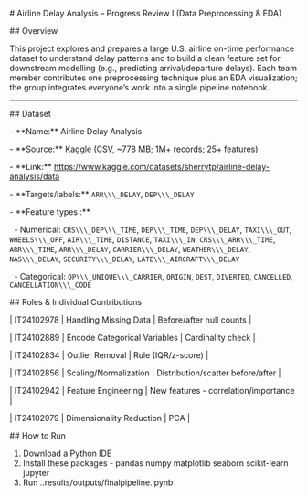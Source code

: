 \# Airline Delay Analysis – Progress Review I (Data Preprocessing \& EDA)



\## Overview



This project explores and prepares a large U.S. airline on-time performance dataset to understand delay patterns and to build a clean feature set for downstream modelling (e.g., predicting arrival/departure delays). Each team member contributes one preprocessing technique plus an EDA visualization; the group integrates everyone’s work into a single pipeline notebook.



---



\## Dataset



\- \*\*Name:\*\* Airline Delay Analysis

\- \*\*Source:\*\* Kaggle (CSV, ~778 MB; 1M+ records; 25+ features)

\- \*\*Link:\*\* https://www.kaggle.com/datasets/sherrytp/airline-delay-analysis/data

\- \*\*Targets/labels:\*\* `ARR\\\_DELAY`, `DEP\\\_DELAY`

\- \*\*Feature types :\*\*

  - Numerical: `CRS\\\_DEP\\\_TIME`, `DEP\\\_TIME`, `DEP\\\_DELAY`, `TAXI\\\_OUT`, `WHEELS\\\_OFF`, `AIR\\\_TIME`, `DISTANCE`, `TAXI\\\_IN`, `CRS\\\_ARR\\\_TIME`, `ARR\\\_TIME`, `ARR\\\_DELAY`, `CARRIER\\\_DELAY`, `WEATHER\\\_DELAY`, `NAS\\\_DELAY`, `SECURITY\\\_DELAY`, `LATE\\\_AIRCRAFT\\\_DELAY`

  - Categorical: `OP\\\_UNIQUE\\\_CARRIER`, `ORIGIN`, `DEST`, `DIVERTED`, `CANCELLED`, `CANCELLATION\\\_CODE`



\## Roles \& Individual Contributions



| IT24102978 | Handling Missing Data | Before/after null counts |

| IT24102889 | Encode Categorical Variables | Cardinality check |

| IT24102834 | Outlier Removal | Rule (IQR/z-score) |

| IT24102856 | Scaling/Normalization | Distribution/scatter before/after |

| IT24102942 | Feature Engineering | New features - correlation/importance |

| IT24102979 | Dimensionality Reduction  | PCA |



\## How to Run



1. Download a Python IDE
2. Install these packages - pandas numpy matplotlib seaborn scikit-learn jupyter
3. Run ..results/outputs/finalpipeline.ipynb




